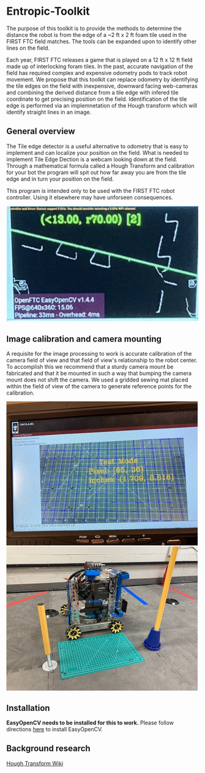 # Entropic-Toolkit
The purpose of this toolkit is to provide the methods to determine the distance the robot is from the edge of a ~2 ft x 2 ft foam tile used in the FIRST FTC field matches. The tools can be expanded upon to identify other lines on the field.

Each year, FIRST FTC releases a game that is played on a 12 ft x 12 ft field made up of interlocking foram tiles. In the past, accurate navigation of the field has required complex and expensive odometry pods to track robot movement. We propose that this toolkit can replace odometry by identifying the tile edges on the field with inexpensive, downward facing web-cameras and combining the derived distance from a tile edge with infered tile coordinate to get precising position on the field. Identification of the tile edge is performed via an implemnetation of the Hough transform which will identify straight lines in an image.

## General overview
The Tile edge detector is a useful alternative to odometry that is easy to implement and can localize your position on the field. What is needed to implement Tile Edge Dection is a webcam looking down at the field. Through a mathematical formula called a Hough Transform and calibration for your bot the program will spit out how far away you are from the tile edge and in turn your position on the field.

This program is intended only to be used with the FIRST FTC robot controller. Using it elsewhere may have unforseen consequences.

![/media/Hough Image.jpg](https://github.com/Reedy-Creek-Robotics/Entropic-Toolkit/blob/main/media/Hough%20Image.jpg)


## Image calibration and camera mounting
A requisite for the image processing to work is accurate calibration of the camera field of view and that field of view's relationship to the robot center. To accomplish this we recommend that a sturdy camera mount be fabricated and that it be mounted in such a way that bumping the camera mount does not shift the camera. We used a gridded sewing mat placed within the field of view of the camera to generate reference points for the calibration. 

![/media/CalibrationMat.jpg](https://github.com/Reedy-Creek-Robotics/Entropic-Toolkit/blob/main/media/CalibrationMat.jpg)
![/media/RobotAndCalibrationMat.jpg](https://github.com/Reedy-Creek-Robotics/Entropic-Toolkit/blob/main/media/RobotAndCalibrationMat.jpg)

## Installation 
**EasyOpenCV needs to be installed for this to work.**
Please follow directions [here](https://github.com/OpenFTC/EasyOpenCV#installation-instructions-android-studio) to install EasyOpenCV.

## Background research
[Hough Transform Wiki](https://en.wikipedia.org/wiki/Hough_transform)
